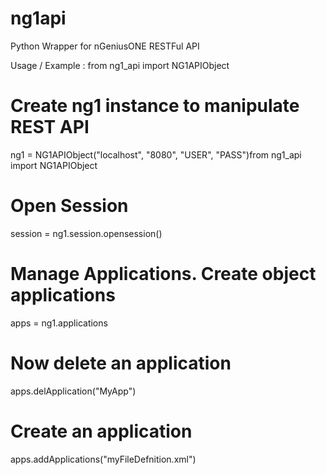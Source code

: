 # ng1api
Python Wrapper for nGeniusONE RESTFul API

Usage / Example :
from ng1_api import NG1APIObject

# Create ng1 instance to manipulate REST API
ng1 = NG1APIObject("localhost", "8080", "USER", "PASS")from ng1_api import NG1APIObject

# Open Session
session = ng1.session.opensession()

# Manage Applications. Create object applications 
apps = ng1.applications

  # Now delete an application
  apps.delApplication("MyApp")
  
  # Create an application
  apps.addApplications("myFileDefnition.xml")
